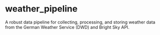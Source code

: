 # weather_pipeline
A robust data pipeline for collecting, processing, and storing weather data from the German Weather Service (DWD) and Bright Sky API.

